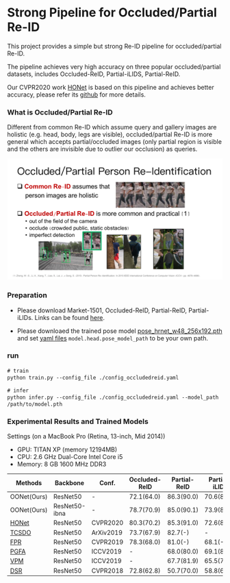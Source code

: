 # Strong Pipeline for Occluded/Partial Re-ID 

This project provides a simple but strong Re-ID pipeline for occluded/partial Re-ID.

The pipeline achieves very high accuracy on three popular occluded/partial datasets, 
includes Occluded-ReID, Partial-iLIDS, Partial-ReID.

Our CVPR2020 work [HONet](http://openaccess.thecvf.com/content_CVPR_2020/html/Wang_High-Order_Information_Matters_Learning_Relation_and_Topology_for_Occluded_Person_CVPR_2020_paper.html) is based on this pipeline and achieves better accuracy,
please refer its [github](https://github.com/wangguanan/HOReID) for more details.


### What is Occluded/Partial Re-ID

Different from common Re-ID which assume query and gallery images are holistic (e.g. head, body, legs are visible),
occluded/partial Re-ID is more general which accepts partial/occluded images (only partial region is visible and the others are invisible due to outlier our occlusion) as queries.

![](./images/background.png)


### Preparation

* Please download 
Market-1501, Occluded-ReID, Partial-ReID, Partial-iLIDs.
Links can be found [here](../../reid_datasets.md).

* Please downloaed
the trained pose model [pose_hrnet_w48_256x192.pth](https://drive.google.com/drive/folders/1hOTihvbyIxsm5ygDpbUuJ7O_tzv4oXjC) 
and set [yaml files](./configs) ```model.head.pose_model_path``` to be your own path.


### run

```
# train
python train.py --config_file ./config_occludedreid.yaml
``` 

```
# infer
python infer.py --config_file ./config_occludedreid.yaml --model_path /path/to/model.pth
```


### Experimental Results and Trained Models

Settings (on a MacBook Pro (Retina, 13-inch, Mid 2014))
- GPU: TITAN XP (memory 12194MB)
- CPU: 2.6 GHz Dual-Core Intel Core i5
- Memory: 8 GB 1600 MHz DDR3


| Methods                                                                                                                                                                    | Backbone      | Conf.     | Occluded-ReID | Partial-ReID | Partial-iLIDs | Github/Model                                                                    |
|----------------------------------------------------------------------------------------------------------------------------------------------------------------------------|---------------|-----------|---------------|--------------|---------------|---------------------------------------------------------------------------------|
| OONet(Ours)                                                                                                                                                                | ResNet50      | -         | 72.1(64.0)    | 86.3(90.0)   | 70.6(82.0)    | [model]()                                                                       |
| OONet(Ours)                                                                                                                                                                | ResNet50-ibna | -         | 78.7(70.9)    | 85.0(90.1)   | 73.9(83.0)    | [model]()                                                                       |
| [HONet](https://openaccess.thecvf.com/content_CVPR_2020/papers/Wang_High-Order_Information_Matters_Learning_Relation_and_Topology_for_Occluded_Person_CVPR_2020_paper.pdf) | ResNet50      | CVPR2020  | 80.3(70.2)    | 85.3(91.0)   | 72.6(86.4)    | [github](https://github.com/wangguanan/HOReID)                                  |
| [TCSDO](https://arxiv.org/abs/1907.03253)                                                                                                                                  | ResNet50      | ArXiv2019 | 73.7(67.9)    | 82.7(-)      | -             | -                                                                               |
| [FPR](https://arxiv.org/abs/1904.04975)                                                                                                                                    | ResNet50      | CVPR2019  | 78.3(68.0)    | 81.0(-)      | 68.1(-)       | -                                                                               |
| [PGFA](https://yu-wu.net/pdf/ICCV2019_Occluded-reID.pdf)                                                                                                                   | ResNet50      | ICCV2019  | -             | 68.0(80.0)   | 69.1(80.9)    | -                                                                               |
| [VPM](https://openaccess.thecvf.com/content_CVPR_2019/papers/Sun_Perceive_Where_to_Focus_Learning_Visibility-Aware_Part-Level_Features_for_Partial_CVPR_2019_paper.pdf)    | ResNet50      | ICCV2019  | -             | 67.7(81.9)   | 65.5(74.8)    | -                                                                               |
| [DSR](https://arxiv.org/abs/1801.00881)                                                                                                                                    | ResNet50      | CVPR2018  | 72.8(62.8)    | 50.7(70.0)   | 58.8(67.2)    | [github](https://github.com/JDAI-CV/fast-reid/tree/master/projects/PartialReID) |
